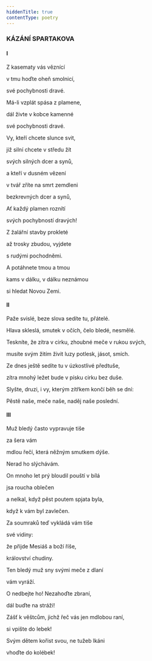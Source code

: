 ```yaml
---
hiddenTitle: true
contentType: poetry
---
```


<section>

### KÁZÁNÍ SPARTAKOVA

#### I

Z kasematy vás věznící 

v tmu hoďte oheň smolnicí, 

své pochybnosti dravé. 

Má-li vzplát spása z plamene, 

dál živte v kobce kamenné 

své pochybnosti dravé.

</section>

<section>

Vy, kteří chcete slunce svit, 

již silní chcete v středu žít 

svých silných dcer a synů, 

a kteří v dusném vězení 

v tvář zříte na smrt zemdleni 

bezkrevných dcer a synů, 

Ať každý plamen roznítí 

svých pochybností dravých!

</section>

<section>

Z žalářní stavby prokleté 

až trosky zbudou, vyjdete 

s rudými pochodněmi. 

A potáhnete tmou a tmou 

kams v dálku, v dálku neznámou 

si hledat Novou Zemi.

</section>

<section>

#### II

Paže svislé, beze slova sedíte tu, přátelé. 

Hlava skleslá, smutek v očích, čelo bledé, nesmělé.

</section>

<section>

Teskníte, že zítra v cirku, zhoubné meče v rukou svých, 

musíte svým žitím živit luzy potlesk, jásot, smích.

</section>

<section>

Ze dnes ještě sedíte tu v úzkostlivé předtuše, 

zítra mnohý ležet bude v písku cirku bez duše.

</section>

<section>

Slyšte, druzi, i vy, kterým zítřkem končí běh se dní: 

Pěstě naše, meče naše, naděj naše poslední.

</section>

<section>

#### III

Muž bledý často vypravuje tiše 

za šera vám 

mdlou řečí, která něžným smutkem dýše. 

Nerad ho slýchávám.

</section>

<section>

On mnoho let prý bloudil pouští v bílá 

jsa roucha oblečen 

a nelkal, když pěst poutem spjata byla, 

když k vám byl zavlečen.

</section>

<section>

Za soumraků teď vykládá vám tiše 

své vidiny: 

že přijde Mesiáš a boží říše, 

království chudiny.

</section>

<section>

Ten bledý muž sny svými meče z dlaní 

vám vyráží. 

O nedbejte ho! Nezahoďte zbraní, 

dál buďte na stráži!

</section>

<section>

Zášť k věštcům, jichž řeč vás jen mdlobou raní, 

si vpište do lebek! 

Svým dětem kořist svou, ne tužeb lkáni 

vhoďte do kolébek!

</section>
